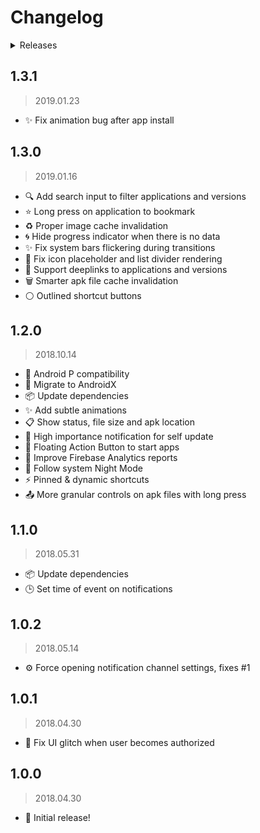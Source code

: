 # Changelog

<details><summary>Releases</summary>

<!-- MarkdownTOC -->

- [1.3.1](#131)
- [1.3.0](#130)
- [1.2.0](#120)
- [1.1.0](#110)
- [1.0.2](#102)
- [1.0.1](#101)
- [1.0.0](#100)

<!-- /MarkdownTOC -->
</details>

## 1.3.1
> 2019.01.23

- ✨ Fix animation bug after app install

## 1.3.0
> 2019.01.16

- 🔍 Add search input to filter applications and versions
- ⭐ Long press on application to bookmark
- ♻️ Proper image cache invalidation
- 🌀 Hide progress indicator when there is no data
- ✨ Fix system bars flickering during transitions 
- 💄 Fix icon placeholder and list divider rendering
- 🔗 Support deeplinks to applications and versions
- 🗑️ Smarter apk file cache invalidation
- ⚪ Outlined shortcut buttons

## 1.2.0
> 2018.10.14

- 🥧 Android P compatibility
- 🚀 Migrate to AndroidX
- 📦 Update dependencies
- ✨ Add subtle animations
- 📋 Show status, file size and apk location
- 🔔 High importance notification for self update
- 🔵 Floating Action Button to start apps
- 📡 Improve Firebase Analytics reports
- 🌃 Follow system Night Mode
- ⚡ Pinned & dynamic shortcuts
- 📤 More granular controls on apk files with long press

## 1.1.0
> 2018.05.31

- 📦 Update dependencies
- 🕒 Set time of event on notifications

## 1.0.2
> 2018.05.14

- ⚙️ Force opening notification channel settings, fixes #1

## 1.0.1
> 2018.04.30

- 🔄 Fix UI glitch when user becomes authorized

## 1.0.0
> 2018.04.30

- 🎺 Initial release!
